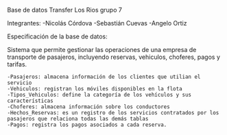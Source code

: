Base de datos Transfer Los Rios grupo 7

Integrantes: 
-Nicolás Córdova
-Sebastián Cuevas
-Angelo Ortiz

Especificación de la base de datos:

Sistema que permite gestionar las operaciones de una empresa de transporte de pasajeros, incluyendo reservas, vehiculos, choferes, pagos y tarifas.
```
-Pasajeros: almacena información de los clientes que utilian el servicio 
-Vehiculos: registran los móviles disponibles en la flota 
-Tipos_Vehiculos: define la categoría de los vehículos y sus características
-Choferes: almacena información sobre los conductores
-Hechos_Reservas: es un registro de los servicios contratados por los pasajeros que relaciona todas las demás tablas
-Pagos: registra los pagos asociados a cada reserva.
```
